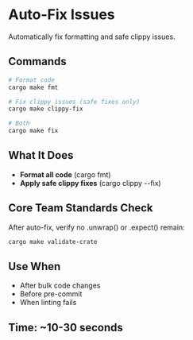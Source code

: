 # Auto-Fix Issues

Automatically fix formatting and safe clippy issues.

## Commands
```bash
# Format code
cargo make fmt

# Fix clippy issues (safe fixes only)
cargo make clippy-fix

# Both
cargo make fix
```

## What It Does
- **Format all code** (cargo fmt)
- **Apply safe clippy fixes** (cargo clippy --fix)

## Core Team Standards Check
After auto-fix, verify no .unwrap() or .expect() remain:
```bash
cargo make validate-crate
```

## Use When
- After bulk code changes
- Before pre-commit
- When linting fails

## Time: ~10-30 seconds
